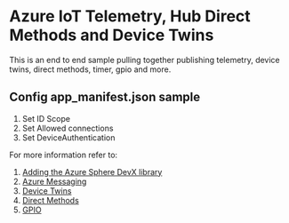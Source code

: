 # Azure IoT Telemetry, Hub Direct Methods and Device Twins

This is an end to end sample pulling together publishing telemetry, device twins, direct methods, timer, gpio and more.

## Config app_manifest.json sample

1. Set ID Scope
1. Set Allowed connections
1. Set DeviceAuthentication

For more information refer to:

1. [Adding the Azure Sphere DevX library](https://github.com/Azure-Sphere-DevX/AzureSphereDevX.Examples/wiki/Adding-the-DevX-Library)
1. [Azure Messaging](https://github.com/Azure-Sphere-DevX/AzureSphereDevX.Examples/wiki/IoT-Hub-Sending-messages)
1. [Device Twins](https://github.com/Azure-Sphere-DevX/AzureSphereDevX.Examples/wiki/IoT-Hub-Device-Twins)
1. [Direct Methods](https://github.com/Azure-Sphere-DevX/AzureSphereDevX.Examples/wiki/IoT-Hub-Direct-Methods)
1. [GPIO](https://github.com/Azure-Sphere-DevX/AzureSphereDevX.Examples/wiki/Working-with-GPIO)
